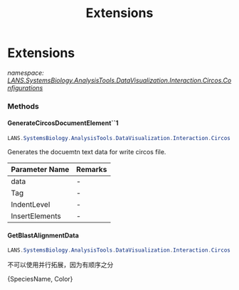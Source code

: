 ﻿---
title: Extensions
---

# Extensions
_namespace: [LANS.SystemsBiology.AnalysisTools.DataVisualization.Interaction.Circos.Configurations](N-LANS.SystemsBiology.AnalysisTools.DataVisualization.Interaction.Circos.Configurations.html)_





### Methods

#### GenerateCircosDocumentElement``1
```csharp
LANS.SystemsBiology.AnalysisTools.DataVisualization.Interaction.Circos.Configurations.Extensions.GenerateCircosDocumentElement``1(``0,System.String,System.Int32,System.Collections.Generic.IEnumerable{LANS.SystemsBiology.AnalysisTools.DataVisualization.Interaction.Circos.Configurations.ICircosDocNode})
```
Generates the docuemtn text data for write circos file.

|Parameter Name|Remarks|
|--------------|-------|
|data|-|
|Tag|-|
|IndentLevel|-|
|InsertElements|-|


#### GetBlastAlignmentData
```csharp
LANS.SystemsBiology.AnalysisTools.DataVisualization.Interaction.Circos.Configurations.Extensions.GetBlastAlignmentData(LANS.SystemsBiology.AnalysisTools.DataVisualization.Interaction.Circos.Configurations.Circos)
```
不可以使用并行拓展，因为有顺序之分
 
 {SpeciesName, Color}


